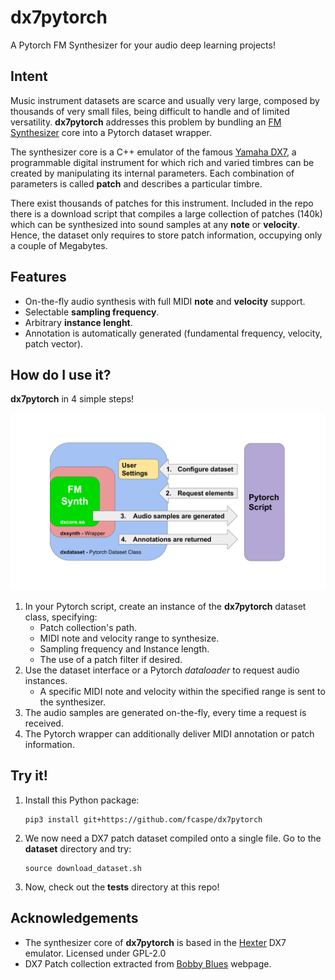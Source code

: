 # dx7pytorch

A Pytorch FM Synthesizer for your audio deep learning projects!

## Intent

Music instrument datasets are scarce and usually very large, composed by thousands of very small files, being difficult to handle and of limited versatility. 
**dx7pytorch** addresses this problem by bundling an <a href="https://en.wikipedia.org/wiki/Frequency_modulation_synthesis" target="_blank"> FM Synthesizer</a> core into a Pytorch dataset wrapper. 

The synthesizer core is a C++ emulator of the famous <a href="http://www.vintagesynth.com/yamaha/dx7.php" target="_blank">Yamaha DX7</a>, a programmable digital instrument for which
rich and varied timbres can be created by manipulating its internal parameters. Each combination of parameters is called **patch** and describes a particular timbre. 

There exist thousands of patches for this instrument. Included in the repo there is a download script that compiles a large collection of patches (140k) which can be synthesized into sound
samples at any **note** or **velocity**. Hence, the dataset only requires to store patch information, occupying only a couple of Megabytes.

## Features

- On-the-fly audio synthesis with full MIDI **note** and **velocity** support.
- Selectable **sampling frequency**.
- Arbitrary **instance lenght**.
- Annotation is automatically generated (fundamental frequency, velocity, patch vector).

## How do I use it?

**dx7pytorch** in 4 simple steps!

![](img/dx7pytorch.png)

1. In your Pytorch script, create an instance of the **dx7pytorch** dataset class, specifying:
    * Patch collection's path.
    * MIDI note and velocity range to synthesize.
    * Sampling frequency and Instance length.
    * The use of a patch filter if desired.
1. Use the dataset interface or a Pytorch *dataloader* to request audio instances.
    * A specific MIDI note and velocity within the specified range is sent to the synthesizer.
1. The audio samples are generated on-the-fly, every time a request is received.
1. The Pytorch wrapper can additionally deliver MIDI annotation or patch information.

## Try it!

1. Install this Python package: 
    ```
    pip3 install git+https://github.com/fcaspe/dx7pytorch
    ```
1. We now need a DX7 patch dataset compiled onto a single file. Go to the **dataset** directory and try:
    ```
    source download_dataset.sh
    ```
1. Now, check out the **tests** directory at this repo!

## Acknowledgements
- The synthesizer core of **dx7pytorch** is based in the <a href="https://github.com/smbolton/hexter" target="_blank">Hexter</a> DX7 emulator. Licensed under GPL-2.0
- DX7 Patch collection extracted from <a href="http://bobbyblues.recup.ch/yamaha_dx7/dx7_patches.html" target="_blank">Bobby Blues</a> webpage.
